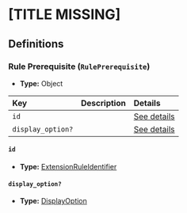 # [TITLE MISSING]

## Definitions

### <a name="RulePrerequisite"></a> Rule Prerequisite (`RulePrerequisite`)

- **Type:** Object

Key | Description | Details
:-- | :-- | :--
`id` |  | <a href="#RulePrerequisite/id">See details</a>
`display_option?` |  | <a href="#RulePrerequisite/display_option">See details</a>

#### <a name="RulePrerequisite/id"></a> `id`

- **Type:** <a href="../../_IdentifierGroup.md#ExtensionRuleIdentifier">ExtensionRuleIdentifier</a>

#### <a name="RulePrerequisite/display_option"></a> `display_option?`

- **Type:** <a href="../DisplayOption.md#DisplayOption">DisplayOption</a>
